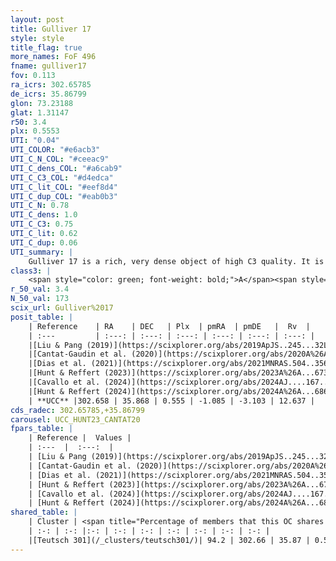 ```yaml
---
layout: post
title: Gulliver 17
style: style
title_flag: true
more_names: FoF 496
fname: gulliver17
fov: 0.113
ra_icrs: 302.65785
de_icrs: 35.86799
glon: 73.23188
glat: 1.31147
r50: 3.4
plx: 0.5553
UTI: "0.04"
UTI_COLOR: "#e6acb3"
UTI_C_N_COL: "#ceeac9"
UTI_C_dens_COL: "#a6cab9"
UTI_C_C3_COL: "#d4edca"
UTI_C_lit_COL: "#eef8d4"
UTI_C_dup_COL: "#eab0b3"
UTI_C_N: 0.78
UTI_C_dens: 1.0
UTI_C_C3: 0.75
UTI_C_lit: 0.62
UTI_C_dup: 0.06
UTI_summary: |
    Gulliver 17 is a rich, very dense object of high C3 quality. It is moderately studied in the literature.<br><br><span style="color: #99180f; font-weight: bold;">Warning: </span>This is very likely a duplicate object, which shares a large percentage of members with at least one previously reported entry.
class3: |
    <span style="color: green; font-weight: bold;">A</span><span style="color: #FFC300; font-weight: bold;">B</span>
r_50_val: 3.4
N_50_val: 173
scix_url: Gulliver%2017
posit_table: |
    | Reference    | RA    | DEC   | Plx  | pmRA  | pmDE   |  Rv  |
    | :---         | :---: | :---: | :---: | :---: | :---: | :---: |
    |[Liu & Pang (2019)](https://scixplorer.org/abs/2019ApJS..245...32L) | 302.711 | 35.845 | 0.51 | -1.661 | -4.055 | -- |
    |[Cantat-Gaudin et al. (2020)](https://scixplorer.org/abs/2020A%26A...640A...1C) | 302.654 | 35.871 | 0.555 | -1.078 | -3.029 | -- |
    |[Dias et al. (2021)](https://scixplorer.org/abs/2021MNRAS.504..356D) | 302.662 | 35.875 | 0.557 | -1.091 | -3.028 | -- |
    |[Hunt & Reffert (2023)](https://scixplorer.org/abs/2023A%26A...673A.114H) | 302.654 | 35.867 | 0.558 | -1.094 | -3.116 | 7.178 |
    |[Cavallo et al. (2024)](https://scixplorer.org/abs/2024AJ....167...12C) | 302.666 | 35.873 | 0.561 | -- | -- | -- |
    |[Hunt & Reffert (2024)](https://scixplorer.org/abs/2024A%26A...686A..42H) | 302.654 | 35.867 | 0.558 | -1.094 | -3.116 | 7.178 |
    | **UCC** |302.658 | 35.868 | 0.555 | -1.085 | -3.103 | 12.637 | 
cds_radec: 302.65785,+35.86799
carousel: UCC_HUNT23_CANTAT20
fpars_table: |
    | Reference |  Values |
    | :---  |  :---:  |
    | [Liu & Pang (2019)](https://scixplorer.org/abs/2019ApJS..245...32L) | `Age=0.029, Z=0.25` |
    | [Cantat-Gaudin et al. (2020)](https://scixplorer.org/abs/2020A%26A...640A...1C) | `AVNN=0.92, DMNN=11.06, AgeNN=7.84` |
    | [Dias et al. (2021)](https://scixplorer.org/abs/2021MNRAS.504..356D) | `Av=1.238, Dist=1583, logage=7.742, [Fe/H]=0.115` |
    | [Hunt & Reffert (2023)](https://scixplorer.org/abs/2023A%26A...673A.114H) | `AV50=1.098, diffAV50=1.245, MOD50=11.163, logAge50=7.939` |
    | [Cavallo et al. (2024)](https://scixplorer.org/abs/2024AJ....167...12C) | `AV50=1.39, dMod50=11.23, logAge50=7.8, [Fe/H]50=0.06` |
    | [Hunt & Reffert (2024)](https://scixplorer.org/abs/2024A%26A...686A..42H) | `MassJ=514.279` |
shared_table: |
    | Cluster | <span title="Percentage of members that this OC shares with the ones listed">%</span>   | RA   | DEC   | Plx   | pmRA  | pmDE  | Rv | UTI |
    | :-: | :-: |:-: | :-: | :-: | :-: | :-: | :-: | :-: |
    |[Teutsch 301](/_clusters/teutsch301/)| 94.2 | 302.66 | 35.87 | 0.55 | -1.08 | -3.12 | 12.64 |0.51 |
---
```

